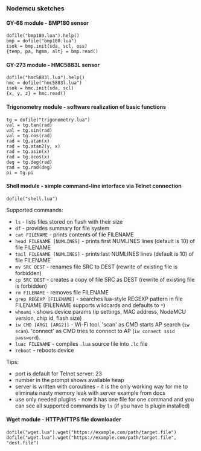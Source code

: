 ### Nodemcu sketches

#### GY-68 module - BMP180 sensor
```
dofile("bmp180.lua").help()
bmp = dofile("bmp180.lua")
isok = bmp.init(sda, scl, oss)
{temp, pa, hgmm, alt} = bmp.read()
```

#### GY-273 module - HMC5883L sensor
```
dofile("hmc5883l.lua").help()
hmc = dofile("hmc5883l.lua")
isok = hmc.init(sda, scl)
{x, y, z} = hmc.read()
```

#### Trigonometry module - software realization of basic functions
```
tg = dofile("trigonometry.lua")
val = tg.tan(rad)
val = tg.sin(rad)
val = tg.cos(rad)
rad = tg.atan(x)
rad = tg.atan2(y, x)
rad = tg.asin(x)
rad = tg.acos(x)
deg = tg.deg(rad)
rad = tg.rad(deg)
pi = tg.pi
```

#### Shell module - simple command-line interface via Telnet connection
```
dofile("shell.lua")
```
Supported commands:
  * `ls` - lists files stored on flash with their size
  * `df` - provides summary for file system
  * `cat FILENAME` - prints contents of file FILENAME
  * `head FILENAME [NUMLINES]` - prints first NUMLINES lines (default is 10) of file FILENAME
  * `tail FILENAME [NUMLINES]` - prints last NUMLINES lines (default is 10) of file FILENAME
  * `mv SRC DEST` - renames file SRC to DEST (rewrite of existing file is forbidden)
  * `cp SRC DEST` - creates a copy of file SRC as DEST (rewrite of existing file is forbidden)
  * `rm FILENAME` - removes file FILENAME
  * `grep REGEXP [FILENAME]` - searches lua-style REGEXP pattern in file FILENAME (FILENAME supports wildcards and defaults to `*`)
  * `whoami` - shows device params (ip settings, MAC address, NodeMCU version, chip id, flash size)
  * `iw CMD [ARG1 [ARG2]]` - Wi-Fi tool. 'scan' as CMD starts AP search (`iw scan`). 'connect' as CMD tries to connect to AP (`iw connect ssid password`).
  * `luac FILENAME` - compiles `.lua` source file into `.lc` file
  * `reboot` - reboots device

Tips:
  * port is default for Telnet server: 23
  * number in the prompt shows available heap
  * server is written with coroutines - it is the only working way for me to eliminate nasty memory leak with server example from docs
  * use only needed plugins - now it has one file for one command and you can see all supported commands by `ls` (if you have ls plugin installed)

#### Wget module - HTTP/HTTPS file downloader
```
dofile("wget.lua").wget("https://example.com/path/target.file")
dofile("wget.lua").wget("https://example.com/path/target.file", "dest.file")
```
